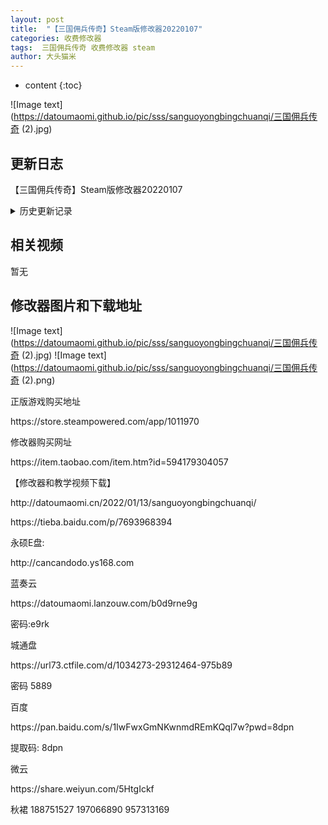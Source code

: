 ```yaml
---
layout: post
title:  "【三国佣兵传奇】Steam版修改器20220107"
categories: 收费修改器
tags:  三国佣兵传奇 收费修改器 steam
author: 大头猫米
---
```


* content
{:toc}

![Image text](https://datoumaomi.github.io/pic/sss/sanguoyongbingchuanqi/三国佣兵传奇 (2).jpg)

##  更新日志

【三国佣兵传奇】Steam版修改器20220107




<details>
<summary>历史更新记录</summary>
【三国佣兵传奇】Steam版修改器20220107

</details>

## 相关视频
暂无

## 修改器图片和下载地址

![Image text](https://datoumaomi.github.io/pic/sss/sanguoyongbingchuanqi/三国佣兵传奇 (2).jpg)
![Image text](https://datoumaomi.github.io/pic/sss/sanguoyongbingchuanqi/三国佣兵传奇 (2).png)



<p>正版游戏购买地址</p>
https://store.steampowered.com/app/1011970
<p></p>
修改器购买网址
<p></p>
https://item.taobao.com/item.htm?id=594179304057
<p></p>
【修改器和教学视频下载】
<p></p>
http://datoumaomi.cn/2022/01/13/sanguoyongbingchuanqi/
<p></p>
https://tieba.baidu.com/p/7693968394
<p></p>
永硕E盘:
<p></p>
http://cancandodo.ys168.com
<p></p>
蓝奏云
<p></p>
https://datoumaomi.lanzouw.com/b0d9rne9g
<p></p>
密码:e9rk
<p></p>
城通盘
<p></p>
https://url73.ctfile.com/d/1034273-29312464-975b89
<p></p>
密码 5889
<p></p>
百度
<p></p>
https://pan.baidu.com/s/1IwFwxGmNKwnmdREmKQql7w?pwd=8dpn
<p></p>
提取码: 8dpn
<p></p>
微云
<p></p>
https://share.weiyun.com/5HtgIckf
<p></p>
<p>秋裙 188751527 197066890 957313169</p>
